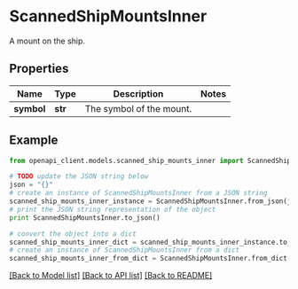 # ScannedShipMountsInner

A mount on the ship.

## Properties
Name | Type | Description | Notes
------------ | ------------- | ------------- | -------------
**symbol** | **str** | The symbol of the mount. | 

## Example

```python
from openapi_client.models.scanned_ship_mounts_inner import ScannedShipMountsInner

# TODO update the JSON string below
json = "{}"
# create an instance of ScannedShipMountsInner from a JSON string
scanned_ship_mounts_inner_instance = ScannedShipMountsInner.from_json(json)
# print the JSON string representation of the object
print ScannedShipMountsInner.to_json()

# convert the object into a dict
scanned_ship_mounts_inner_dict = scanned_ship_mounts_inner_instance.to_dict()
# create an instance of ScannedShipMountsInner from a dict
scanned_ship_mounts_inner_from_dict = ScannedShipMountsInner.from_dict(scanned_ship_mounts_inner_dict)
```
[[Back to Model list]](../README.md#documentation-for-models) [[Back to API list]](../README.md#documentation-for-api-endpoints) [[Back to README]](../README.md)


